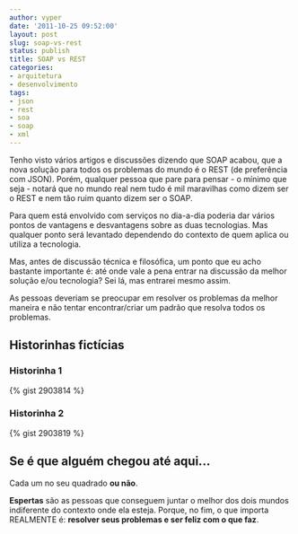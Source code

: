 ```yaml
---
author: vyper
date: '2011-10-25 09:52:00'
layout: post
slug: soap-vs-rest
status: publish
title: SOAP vs REST
categories:
- arquitetura
- desenvolvimento
tags:
- json
- rest
- soa
- soap
- xml
---
```


Tenho visto vários artigos e discussões dizendo que SOAP acabou, que a nova
solução para todos os problemas do mundo é o REST (de preferência com JSON).
Porém, qualquer pessoa que pare para pensar - o mínimo que seja - notará que
no mundo real nem tudo é mil maravilhas como dizem ser o REST e nem tão ruim
quanto dizem ser o SOAP.

Para quem está envolvido com serviços no dia-a-dia poderia dar vários pontos
de vantagens e desvantagens sobre as duas tecnologias. Mas qualquer ponto será
levantado dependendo do contexto de quem aplica ou utiliza a tecnologia.

Mas, antes de discussão técnica e filosófica, um ponto que eu acho bastante
importante é: até onde vale a pena entrar na discussão da melhor solução e/ou
tecnologia? Sei lá, mas entrarei mesmo assim.

As pessoas deveriam se preocupar em resolver os problemas da melhor maneira e
não tentar encontrar/criar um padrão que resolva todos os problemas.

## Historinhas fictícias

### Historinha 1

{% gist 2903814 %}

### Historinha 2

{% gist 2903819 %}

## Se é que alguém chegou até aqui...
  
Cada um no seu quadrado **ou não**.

**Espertas** são as pessoas que conseguem juntar o melhor dos dois mundos indiferente do contexto onde ela esteja. Porque, no fim, o que importa REALMENTE é: **resolver seus problemas e ser feliz com o que faz**.

